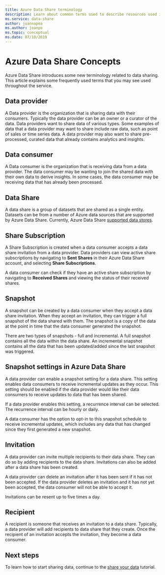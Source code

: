 ```yaml
---
title: Azure Data Share terminology 
description: Learn about common terms used to describe resources used in Azure Data Share (data provider, data consumer, data share, share subscription, snapshot, invitation, recipient.)
ms.service: data-share
author: joannapea
ms.author: joanpo
ms.topic: conceptual
ms.date: 07/10/2019
---
```

# Azure Data Share Concepts 

Azure Data Share introduces some new terminology related to data sharing. This article explains some frequently used terms that you may see used throughout the service. 

## Data provider

A Data provider is the organization that is sharing data with their consumers. Typically the data provider can be an owner or a curator of the data. Data providers want to share data of various types. Some examples of data that a data provider may want to share include raw data, such as point of sales or time series data. A data provider may also want to share pre-processed, curated data that already contains analytics and insights. 

## Data consumer 

A Data consumer is the organization that is receiving data from a data provider. The data consumer may be wanting to join the shared data with their own data to derive insights. In some cases, the data consumer may be receiving data that has already been processed. 

## Data Share

A data share is a group of datasets that are shared as a single entity. Datasets can be from a number of Azure data sources that are supported by Azure Data Share. Currently, Azure Data Share [supported data stores](supported-data-stores.md#supported-data-stores). 

## Share Subscription 

A Share Subscription is created when a data consumer accepts a data share invitation from a data provider. Data providers can view active share subscriptions by navigating to **Sent Shares** in their Azure Data Share account, and selecting **Share Subscriptions**.

A data consumer can check if they have an active share subscription by navigating to **Received Shares** and viewing the status of their received shares. 

## Snapshot

A snapshot can be created by a data consumer when they accept a data share invitation. When they accept an invitation, they can trigger a full snapshot of the data shared with them. The snapshot is a copy of the data at the point in time that the data consumer generated the snapshot. 

There are two types of snapshots - full and incremental. A full snapshot contains all the data within the data share. An incremental snapshot contains all the data that has been updated/added since the last snapshot was triggered. 

## Snapshot settings in Azure Data Share
 
A data provider can enable a snapshot setting for a data share. This setting enables data consumers to receive incremental updates as they occur. This setting should be enabled if the data provider would like their data consumers to receive  updates to data that has been shared. 

If a data provider enables this setting, a recurrence interval can be selected. The recurrence interval can be hourly or daily. 

A data consumer has the option to opt-in to this snapshot schedule to receive incremental updates, which includes any data that has changed since they first generated a new snapshot. 

## Invitation

A data provider can invite multiple recipients to their data share. They can do so by adding recipients to the data share. Invitations can also be added after a data share has been created. 

A data provider can delete an invitation after it has been sent if it has not been accepted. If the data provider deletes an invitation and it has not yet been accepted, the data consumer will not be able to accept it. 

Invitations can be resent up to five times a day. 

## Recipient

A recipient is someone that receives an invitation to a data share. Typically, a data provider will add recipients to data share that they create. Once the recipient of an invitation accepts the invitation, they become a data consumer.  

## Next steps

To learn how to start sharing data, continue to the [share your data](share-your-data.md) tutorial.
